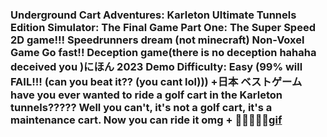 ### Underground Cart Adventures: Karleton Ultimate Tunnels Edition Simulator: The Final Game Part One: The Super Speed 2D game!!! Speedrunners dream (not minecraft) Non-Voxel Game Go fast!! Deception game(there is no deception hahaha deceived you )にほん 2023 Demo Difficulty: Easy (99% will FAIL!!! (can you beat it?? (you cant lol))) +日本 ベストゲーム have you ever wanted to ride a golf cart in the Karleton tunnels????? Well you can't, it's not a golf cart, it's a maintenance cart. Now you can ride it omg + 🛒✨📮🚟🧯[gif](https://user-images.githubusercontent.com/84094849/224855263-bdb5c44c-d308-4981-89f3-ff7fdb85c697.gif)
